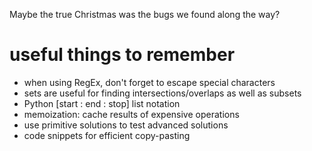Maybe the true Christmas was the bugs we found along the way?

# useful things to remember
- when using RegEx, don't forget to escape special characters  
- sets are useful for finding intersections/overlaps as well as subsets  
- Python [start : end : stop] list notation  
- memoization: cache results of expensive operations  
- use primitive solutions to test advanced solutions  
- code snippets for efficient copy-pasting  
